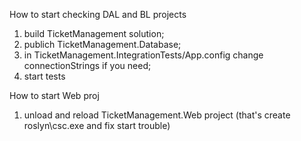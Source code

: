 How to start checking DAL and BL projects

1. build TicketManagement solution;
2. publich TicketManagement.Database;
3. in TicketManagement.IntegrationTests/App.config change connectionStrings if you need;
4. start tests

How to start Web proj

1. unload and reload TicketManagement.Web project 
(that's create roslyn\csc.exe and fix start trouble)
